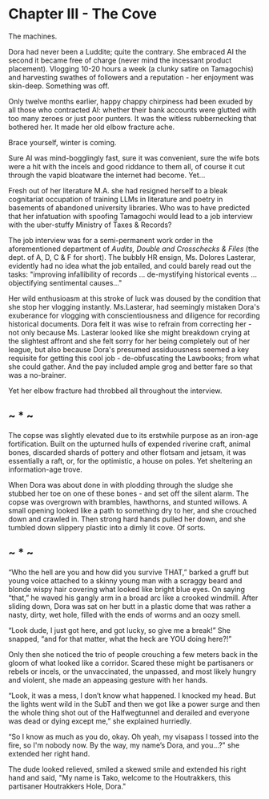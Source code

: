 
# Chapter III - The Cove

The machines.

Dora had never been a Luddite; quite the contrary. She embraced AI the second it became free of charge (never mind the incessant product placement). Vlogging 10-20 hours a week (a clunky satire on Tamagochis) and harvesting swathes of followers and a reputation - her enjoyment was skin-deep. Something was off. 

Only twelve months earlier, happy chappy chirpiness had been exuded by all those who contracted AI: whether their bank accounts were glutted with too many zeroes or just poor punters. It was the witless rubbernecking that bothered her. It made her old elbow fracture ache. 

Brace yourself, winter is coming. 

Sure AI was mind-bogglingly fast, sure it was convenient, sure the wife bots were a hit with the incels and good riddance to them all, of course it cut through the vapid bloatware the internet had become. Yet...

<!-- Rewrite all this; she's making Tamagotchis to elevate this fact. To shut her up, she's given the job in the Ministry. She has to take the job on condition that she stop with the vlogging. 

The fantasies the AI simulacra regurgitated for us were precision tailored to our individual most base needs and humours. What makes us human? AI not being human will help us define this elusive quandary. 

The love for make-believe - to aspire - is one of humanity's most intrinsic talents; pivotal to our self-awareness. Yet our penchant for make-believe has a Dark Side. We can appoint it to cloak our weaknesses; fritter away our our desperation when the reality of our paltry existence: solitary, poor, nasty, brutish, and short becomes an inescapable nightmare. Then too it can help us hide our failure to face our feebleness 

The robots simply had no ideal, no motivation, no inkling, no vestige of reality, no proprioception, no feedback loop into reality. The Tamagochis she spoofed were good for a few thousand likes; yet they were a figment of an automaton's ham-fisted and myopic Nebuchadnezzar’s statue, moulded from wallows of junk on the internet - and truth or reality not notably different from myth or Marvel. 

Of course, the AI-missionaries would account for every vagary or glitch with an addition to the convoluted rule books and principles to govern the automatons. After seventy-odd years only vestiges of the nimble three rules of Asimov were traceble in the AI protocols. 

--> 

Fresh out of her literature M.A. she had resigned herself to a bleak cognitariat occupation of training LLMs in literature and poetry in basements of abandoned university libraries. Who was to have predicted that her infatuation with spoofing Tamagochi would lead to a job interview with the uber-stuffy Ministry of Taxes & Records? 

The job interview was for a semi-permanent work order in the aforementioned department of _Audits, Double and Crosschecks & Files_ (the dept. of A, D, C & F for short). The bubbly HR ensign, Ms. Dolores Lasterar, evidently had no idea what the job entailed, and could barely read out the tasks: "improving infallibility of records ... de-mystifying historical events ... objectifying sentimental causes..."

Her wild enthusioasm at this stroke of luck was doused by the condition that she stop her vlogging instantly. Ms.Lasterar, had seemingly mistaken Dora's exuberance for vlogging with conscientiousness and diligence for recording historical documents. Dora felt it was wise to refrain from correcting her - not only because Ms. Lasterar looked like she might breakdown crying at the slightest affront and she felt sorry for her being completely out of her league, but also because Dora's presumed assiduousness seemed a key requisite for getting this cool job - de-obfuscating the Lawbooks; from what she could gather. And the pay included ample grog and better fare so that was a no-brainer. 

Yet her elbow fracture had throbbed all throughout the interview. 
<!--
, where the irony of the kinship the bulking AI rule-books had with the Byzantine law and bylaw-books of the dept.: inscrutable and obfuscating, found a receptive customer in her. 
-->

##      ~ * ~

The copse was slightly elevated due to its erstwhile purpose as an iron-age fortification. Built on the upturned hulls of expended riverine craft, animal bones, discarded shards of pottery and other flotsam and jetsam, it was essentially a raft, or, for the optimistic, a house on poles. Yet sheltering an information-age trove. 

When Dora was about done in with plodding through the sludge she stubbed her toe on one of these bones - and set off the silent alarm. The copse was overgrown with brambles, hawthorns, and stunted willows. A small opening looked like a path to something dry to her, and she crouched down and crawled in. Then strong hard hands pulled her down, and she tumbled down slippery plastic into a dimly lit cove. Of sorts. 

##      ~ * ~

“Who the hell are you and how did you survive THAT,” barked a gruff but young voice attached to a skinny young man with a scraggy beard and blonde wispy hair covering what looked like bright blue eyes. On saying “that,” he waved his gangly arm in a broad arc like a crooked windmill. After sliding down, Dora was sat on her butt in a plastic dome that was rather a nasty, dirty, wet hole, filled with the ends of worms and an oozy smell.

 “Look dude, I just got here, and got lucky, so give me a break!” She snapped, “and for that matter, what the heck are YOU doing here?!” 
 
Only then she noticed the trio of people crouching a few meters back in the gloom of what looked like a corridor. Scared these might be partisaners or rebels or incels, or the unvaccinated, the unpassed, and most likely hungry and violent, she made an appeasing gesture with her hands. 

“Look, it was a mess, I don’t know what happened. I knocked my head. But the lights went wild in the SubT and then we got like a power surge and then the whole thing shot out of the Halfwegtunnel and derailed and everyone was dead or dying except me,” she explained hurriedly. 

“So I know as much as you do, okay. Oh yeah, my visapass I tossed into the fire, so I'm nobody now. By the way, my name’s Dora, and you…?" she extended her right hand. 

The dude looked relieved, smiled a skewed smile and extended his right hand and said, "My name is Tako, welcome to the Houtrakkers, this partisaner Houtrakkers Hole, Dora."
